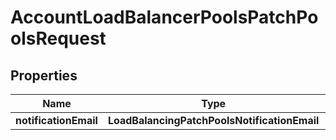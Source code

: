 

# AccountLoadBalancerPoolsPatchPoolsRequest


## Properties

| Name | Type | Description | Notes |
|------------ | ------------- | ------------- | -------------|
|**notificationEmail** | **LoadBalancingPatchPoolsNotificationEmail** |  |  [optional] |



